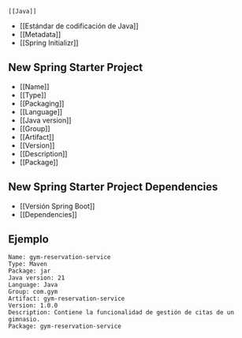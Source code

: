 	[[Java]]

- [[Estándar de codificación de Java]]
- [[Metadata]]
- [[Spring Initializr]]

## New Spring Starter Project

- [[Name]]
- [[Type]]
- [[Packaging]]
- [[Language]]
- [[Java version]]
- [[Group]]
- [[Artifact]]
- [[Version]]
- [[Description]]
- [[Package]]

## New Spring Starter Project Dependencies

- [[Versión Spring Boot]]
- [[Dependencies]]

## Ejemplo

```text
Name: gym-reservation-service
Type: Maven
Package: jar
Java version: 21
Language: Java
Group: com.gym
Artifact: gym-reservation-service
Version: 1.0.0
Description: Contiene la funcionalidad de gestión de citas de un gimnasio.
Package: gym-reservation-service
```
